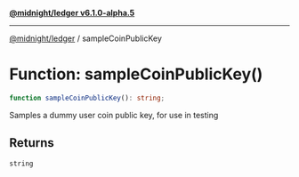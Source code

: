 [**@midnight/ledger v6.1.0-alpha.5**](../README.md)

***

[@midnight/ledger](../globals.md) / sampleCoinPublicKey

# Function: sampleCoinPublicKey()

```ts
function sampleCoinPublicKey(): string;
```

Samples a dummy user coin public key, for use in testing

## Returns

`string`
